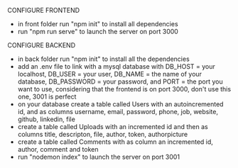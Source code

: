 CONFIGURE FRONTEND
- in front folder run "npm init" to install all dependencies
- run "npm run serve" to launch the server on port 3000

CONFIGURE BACKEND
- in back folder run "npm init" to install all the dependencies
- add an .env file to link with a mysql database with DB_HOST = your localhost, DB_USER = your user, DB_NAME = the name of your database, DB_PASSWORD = your password, and PORT = the port you want to use, considering that the frontend is on port 3000, don't use this one, 3001 is perfect
- on your database create a table called Users with an autoincremented id, and as columns username, email, password, phone, job, website, github, linkedin, file
- create a table called Uploads with an incremented id and then as columns title, descripton, file, author, token, authorpicture
- create a table called Comments with as column an incremented id, author, comment and token
- run "nodemon index" to launch the server on port 3001